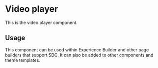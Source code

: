 
# Video player

This is the video player component.

## Usage

This component can be used within Experience Builder and other page builders
that support SDC. It can also be added to other components and theme templates.
